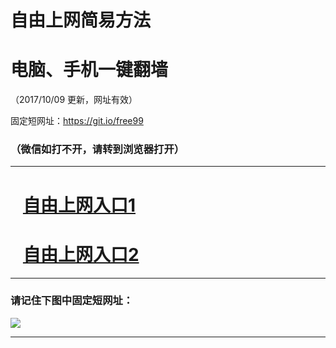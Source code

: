 ﻿# 自由上网简易方法

# 电脑、手机一键翻墙

（2017/10/09 更新，网址有效）

固定短网址：https://git.io/free99

### （微信如打不开，请转到浏览器打开）


***





# &nbsp;&nbsp; <a href="http://ft236906836.fwq-tz-1001.info/fwqtz01.html?t=100900116000 " target="_blank">自由上网入口1</a>
# &nbsp;&nbsp; <a href="http://ft227826628.fwq-tz-1002.info/fwqtz02.html?t=100900129305 " target="_blank">自由上网入口2</a>
***

### 请记住下图中固定短网址：

<img src="https://s3-us-west-2.amazonaws.com/fwq-1001/yjfq-20170905okok.png" /> 


***

